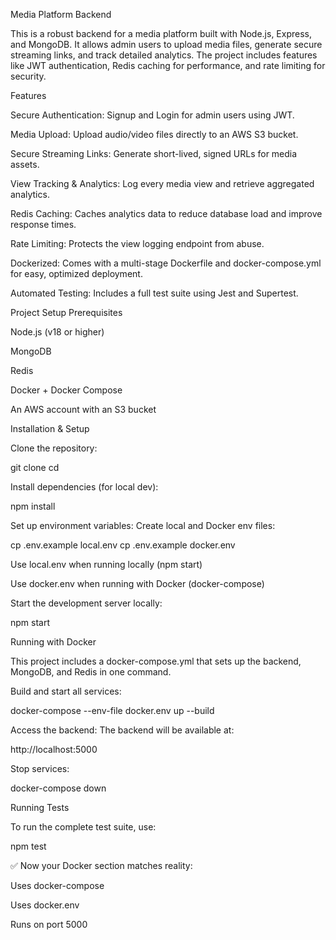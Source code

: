 Media Platform Backend

This is a robust backend for a media platform built with Node.js, Express, and MongoDB. It allows admin users to upload media files, generate secure streaming links, and track detailed analytics. The project includes features like JWT authentication, Redis caching for performance, and rate limiting for security.

Features

Secure Authentication: Signup and Login for admin users using JWT.

Media Upload: Upload audio/video files directly to an AWS S3 bucket.

Secure Streaming Links: Generate short-lived, signed URLs for media assets.

View Tracking & Analytics: Log every media view and retrieve aggregated analytics.

Redis Caching: Caches analytics data to reduce database load and improve response times.

Rate Limiting: Protects the view logging endpoint from abuse.

Dockerized: Comes with a multi-stage Dockerfile and docker-compose.yml for easy, optimized deployment.

Automated Testing: Includes a full test suite using Jest and Supertest.

Project Setup
Prerequisites

Node.js (v18 or higher)

MongoDB

Redis

Docker + Docker Compose

An AWS account with an S3 bucket

Installation & Setup

Clone the repository:

git clone <your-repository-url>
cd <repository-name>


Install dependencies (for local dev):

npm install


Set up environment variables:
Create local and Docker env files:

cp .env.example local.env
cp .env.example docker.env


Use local.env when running locally (npm start)

Use docker.env when running with Docker (docker-compose)

Start the development server locally:

npm start

Running with Docker

This project includes a docker-compose.yml that sets up the backend, MongoDB, and Redis in one command.

Build and start all services:

docker-compose --env-file docker.env up --build


Access the backend:
The backend will be available at:

http://localhost:5000


Stop services:

docker-compose down

Running Tests

To run the complete test suite, use:

npm test


✅ Now your Docker section matches reality:

Uses docker-compose

Uses docker.env

Runs on port 5000